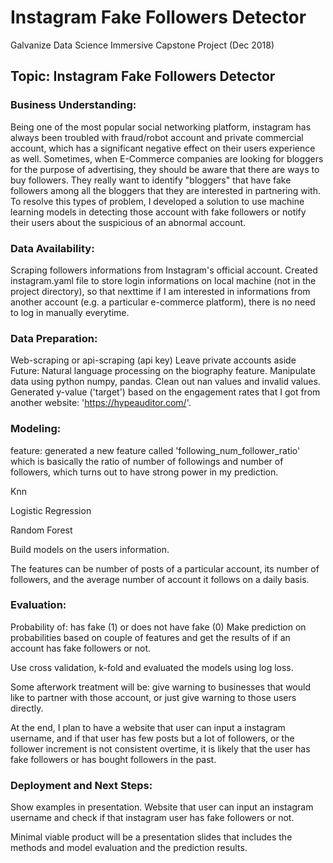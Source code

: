 # Instagram Fake Followers Detector
Galvanize Data Science Immersive Capstone Project (Dec 2018)

## Topic: Instagram Fake Followers Detector 

### Business Understanding: 
Being one of the most popular social networking platform, instagram has always been troubled with fraud/robot account and private commercial account, which has a significant negative effect on their users experience as well. Sometimes, when E-Commerce companies are looking for bloggers for the purpose of advertising, they should be aware that there are ways to buy followers. They really want to identify "bloggers" that have fake followers among all the bloggers that they are interested in partnering with. To resolve this types of problem, I developed a solution to use machine learning models in detecting those account with fake followers or notify their users about the suspicious of an abnormal account. 

### Data Availability:
Scraping followers informations from Instagram's official account.
Created instagram.yaml file to store login informations on local machine (not in the project directory), so that nexttime if I am interested in informations from another account (e.g. a particular e-commerce platform), there is no need to log in manually everytime.


### Data Preparation:
Web-scraping or api-scraping (api key)
Leave private accounts aside
Future: Natural language processing on the biography feature.
Manipulate data using python numpy, pandas. Clean out nan values and invalid values.
Generated y-value ('target') based on the engagement rates that I got from another website: 'https://hypeauditor.com/'.


### Modeling:
feature: generated a new feature called 'following_num_follower_ratio' which is basically the ratio of number of followings and number of followers, which turns out to have strong power in my prediction.

Knn

Logistic Regression

Random Forest

Build models on the users information. 

The features can be number of posts of a particular account, its number of followers, and the average number of account it follows on a daily basis.


### Evaluation:
Probability of: has fake (1) or does not have fake (0)
Make prediction on probabilities based on couple of features and get the results of if an account has fake followers or not. 

Use cross validation, k-fold and evaluated the models using log loss.

Some afterwork treatment will be: give warning to businesses that would like to partner with those account, or just give warning to those users directly. 

At the end, I plan to have a website that user can input a instagram username, and if that user has few posts but a lot of followers, or the follower increment is not consistent overtime, it is likely that the user has fake followers or has bought followers in the past.


### Deployment and Next Steps:
Show examples in presentation.
Website that user can input an instagram username and check if that instagram user has fake followers or not.

Minimal viable product will be a presentation slides that includes the methods and model evaluation and the prediction results.
